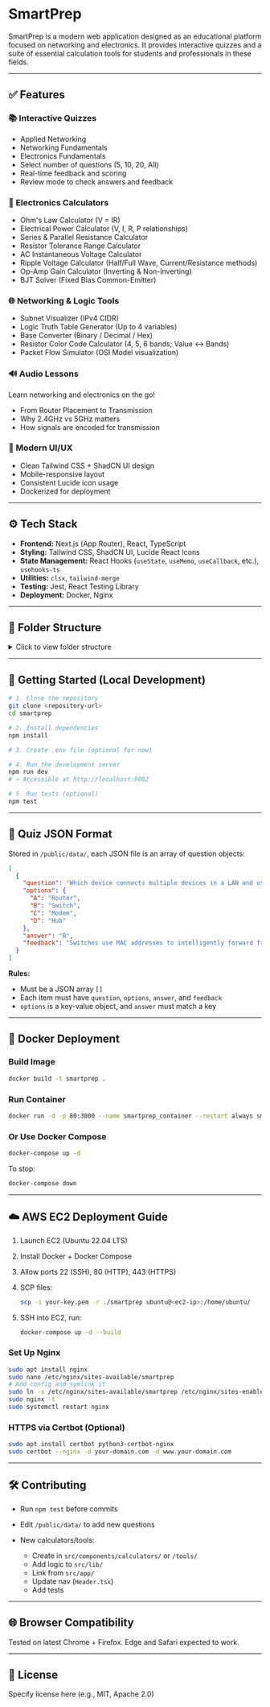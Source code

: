 # SmartPrep

SmartPrep is a modern web application designed as an educational platform focused on networking and electronics. It provides interactive quizzes and a suite of essential calculation tools for students and professionals in these fields.

---

## ✅ Features

### 📚 Interactive Quizzes

* Applied Networking
* Networking Fundamentals
* Electronics Fundamentals
* Select number of questions (5, 10, 20, All)
* Real-time feedback and scoring
* Review mode to check answers and feedback

### 🧮 Electronics Calculators

* Ohm's Law Calculator (V = IR)
* Electrical Power Calculator (V, I, R, P relationships)
* Series & Parallel Resistance Calculator
* Resistor Tolerance Range Calculator
* AC Instantaneous Voltage Calculator
* Ripple Voltage Calculator (Half/Full Wave, Current/Resistance methods)
* Op-Amp Gain Calculator (Inverting & Non-Inverting)
* BJT Solver (Fixed Bias Common-Emitter)

### 🌐 Networking & Logic Tools

* Subnet Visualizer (IPv4 CIDR)
* Logic Truth Table Generator (Up to 4 variables)
* Base Converter (Binary / Decimal / Hex)
* Resistor Color Code Calculator (4, 5, 6 bands; Value ↔ Bands)
* Packet Flow Simulator (OSI Model visualization)

### 🔊 Audio Lessons

Learn networking and electronics on the go!

* From Router Placement to Transmission
* Why 2.4GHz vs 5GHz matters
* How signals are encoded for transmission

### 🎨 Modern UI/UX

* Clean Tailwind CSS + ShadCN UI design
* Mobile-responsive layout
* Consistent Lucide icon usage
* Dockerized for deployment

---

## ⚙️ Tech Stack

* **Frontend:** Next.js (App Router), React, TypeScript
* **Styling:** Tailwind CSS, ShadCN UI, Lucide React Icons
* **State Management:** React Hooks (`useState`, `useMemo`, `useCallback`, etc.), `usehooks-ts`
* **Utilities:** `clsx`, `tailwind-merge`
* **Testing:** Jest, React Testing Library
* **Deployment:** Docker, Nginx

---

## 📁 Folder Structure

<details>
<summary>Click to view folder structure</summary>

```
smartprep/
├── .env
├── .dockerignore
├── .vscode/
├── README.md
├── components.json
├── docker-compose.yml
├── Dockerfile
├── jest.config.js
├── jest.setup.js
├── next.config.js
├── nginx.conf
├── package.json
├── public/
│   ├── data/
│   │   ├── applied.json
│   │   ├── network_quiz.json
│   │   ├── electronics.json
│   │   └── audio.json
│   └── assets/images/
│       ├── hero-network.jpg
│       └── hero-electronics.jpg
├── src/
│   ├── __tests__/
│   │   ├── calculators/
│   │   └── lib/
│   ├── app/
│   │   ├── calculator/
│   │   ├── quiz/
│   │   ├── audio/
│   │   │   └── page.tsx
│   │   ├── tools/
│   │   ├── layout.tsx
│   │   └── page.tsx
│   ├── components/
│   │   ├── calculators/
│   │   ├── layout/
│   │   ├── quiz/
│   │   ├── packet-flow/
│   │   ├── tools/
│   │   ├── ui/
│   │   └── audio/
│   │       └── AudioCard.tsx
│   ├── lib/
│   │   ├── calculator-utils.ts
│   │   ├── osi-model.ts
│   │   ├── quiz-client.ts
│   │   ├── units.ts
│   │   └── utils.ts
│   ├── hooks/
│   │   ├── use-calculator-state.ts
│   │   ├── use-mobile.ts
│   │   └── use-toast.ts
│   └── types/
│       ├── calculator.ts
│       ├── packet.ts
│       ├── quiz.ts
│       └── audio.ts
├── tailwind.config.ts
└── tsconfig.json
```

</details>

---

## 🚀 Getting Started (Local Development)

```bash
# 1. Clone the repository
git clone <repository-url>
cd smartprep

# 2. Install dependencies
npm install

# 3. Create .env file (optional for now)

# 4. Run the development server
npm run dev
# → Accessible at http://localhost:9002

# 5. Run tests (optional)
npm test
```

---

## 🧠 Quiz JSON Format

Stored in `/public/data/`, each JSON file is an array of question objects:

```json
[
  {
    "question": "Which device connects multiple devices in a LAN and uses MAC addresses to forward data?",
    "options": {
      "A": "Router",
      "B": "Switch",
      "C": "Modem",
      "D": "Hub"
    },
    "answer": "B",
    "feedback": "Switches use MAC addresses to intelligently forward frames only to the intended recipient."
  }
]
```

**Rules:**

* Must be a JSON array `[]`
* Each item must have `question`, `options`, `answer`, and `feedback`
* `options` is a key-value object, and `answer` must match a key

---

## 🐳 Docker Deployment

### Build Image

```bash
docker build -t smartprep .
```

### Run Container

```bash
docker run -d -p 80:3000 --name smartprep_container --restart always smartprep
```

### Or Use Docker Compose

```bash
docker-compose up -d
```

To stop:

```bash
docker-compose down
```

---

## ☁️ AWS EC2 Deployment Guide

1. Launch EC2 (Ubuntu 22.04 LTS)
2. Install Docker + Docker Compose
3. Allow ports 22 (SSH), 80 (HTTP), 443 (HTTPS)
4. SCP files:

   ```bash
   scp -i your-key.pem -r ./smartprep ubuntu@<ec2-ip>:/home/ubuntu/
   ```
5. SSH into EC2, run:

   ```bash
   docker-compose up -d --build
   ```

### Set Up Nginx

```bash
sudo apt install nginx
sudo nano /etc/nginx/sites-available/smartprep
# Add config and symlink it
sudo ln -s /etc/nginx/sites-available/smartprep /etc/nginx/sites-enabled/
sudo nginx -t
sudo systemctl restart nginx
```

### HTTPS via Certbot (Optional)

```bash
sudo apt install certbot python3-certbot-nginx
sudo certbot --nginx -d your-domain.com -d www.your-domain.com
```

---

## 🛠️ Contributing

* Run `npm test` before commits
* Edit `/public/data/` to add new questions
* New calculators/tools:

  * Create in `src/components/calculators/` or `/tools/`
  * Add logic to `src/lib/`
  * Link from `src/app/`
  * Update nav (`Header.tsx`)
  * Add tests

---

## 🌐 Browser Compatibility

Tested on latest Chrome + Firefox. Edge and Safari expected to work.

---

## 📄 License

Specify license here (e.g., MIT, Apache 2.0)
